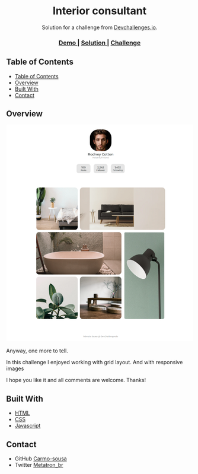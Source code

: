 <!-- Please update value in the {}  -->

<h1 align="center">Interior consultant</h1>

<div align="center">
   Solution for a challenge from  <a href="http://devchallenges.io" target="_blank">Devchallenges.io</a>.
</div>

<div align="center">
  <h3>
    <a href="https://devchallengers-interior-consultant.vercel.app/">
      Demo
    </a>
    <span> | </span>
    <a href="https://github.com/Carmo-sousa/devchallengers-interior-consultant">
      Solution
    </a>
    <span> | </span>
    <a href="https://devchallenges.io/challenges/Jymh2b2FyebRTUljkNcb">
      Challenge
    </a>
  </h3>
</div>

<!-- TABLE OF CONTENTS -->

## Table of Contents

- [Table of Contents](#table-of-contents)
- [Overview](#overview)
- [Built With](#built-with)
- [Contact](#contact)

<!-- OVERVIEW -->

## Overview

![screenshot](assets/images/screenshot.png)

Anyway, one more to tell.

In this challenge I enjoyed working with grid layout. And with responsive images

I hope you like it and all comments are welcome.
Thanks!

## Built With

<!-- This section should list any major frameworks that you built your project using. Here are a few examples.-->

- [HTML](https://developer.mozilla.org/pt-BR/docs/Web/HTML/HTML5)
- [CSS](https://developer.mozilla.org/pt-BR/docs/Web/CSS)
- [Javascript](https://developer.mozilla.org/pt-BR/docs/Web/JavaScript)

## Contact

- GitHub [Carmo-sousa](https://github.com/Carmo-sousa)
- Twitter [Metatron_br](https://twitter.com/metatron_br)